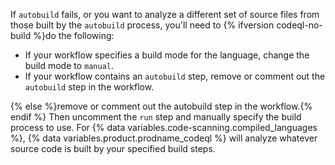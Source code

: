 If `autobuild` fails, or you want to analyze a different set of source files from those built by the `autobuild` process, you'll need to {% ifversion codeql-no-build %}do the following:

* If your workflow specifies a build mode for the language, change the build mode to `manual`.
* If your workflow contains an `autobuild` step, remove or comment out the `autobuild` step in the workflow.

{% else %}remove or comment out the autobuild step in the workflow.{% endif %} Then uncomment the `run` step and manually specify the build process to use. For {% data variables.code-scanning.compiled_languages %}, {% data variables.product.prodname_codeql %} will analyze whatever source code is built by your specified build steps.

